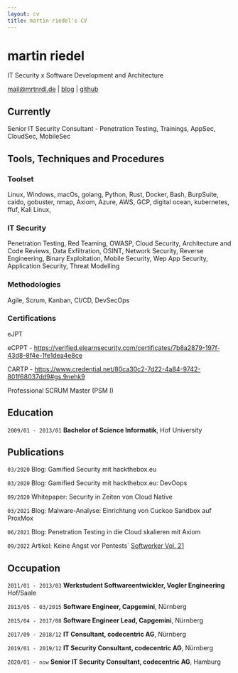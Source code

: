 ```yaml
---
layout: cv
title: martin riedel's CV
---
```

# martin riedel
IT Security x Software Development and Architecture

<div id="webaddress">
<a href="mail@mrtnrdl.de">mail@mrtnrdl.de</a>
| <a href="https://blog.mrtnrdl.de">blog</a>
| <a href="https://github.com/mrtnrdl">github</a>
</div>


## Currently

Senior IT Security Consultant - Penetration Testing, Trainings, AppSec, CloudSec, MobileSec


## Tools, Techniques and Procedures

### Toolset

Linux, 
Windows, 
macOs, 
golang, 
Python, 
Rust, 
Docker, 
Bash, 
BurpSuite, 
caido, 
gobuster, 
nmap, 
Axiom, 
Azure,
AWS, 
GCP, 
digital ocean,
kubernetes, 
ffuf, 
Kali Linux,
 

### IT Security

Penetration Testing, 
Red Teaming, 
OWASP, 
Cloud Security, 
Architecture and Code Reviews, 
Data Exfiltration, 
OSINT, 
Network Security, 
Reverse Engineering, 
Binary Exploitation, 
Mobile Security, 
Wep App Security, 
Application Security, 
Threat Modelling

### Methodologies

Agile,
Scrum,
Kanban,
CI/CD,
DevSecOps

### Certifications

eJPT

eCPPT - https://verified.elearnsecurity.com/certificates/7b8a2879-197f-43d8-8f4e-1fe1dea4e8ce

CARTP - https://www.credential.net/80ca30c2-7d22-4a84-9742-801f68037dd9#gs.9nehk9

Professional SCRUM Master (PSM I)


## Education

`2009/01 - 2013/01`
__Bachelor of Science Informatik__, Hof University


## Publications

`03/2020` Blog: Gamified Security mit hackthebox.eu

`03/2020` Blog: Gamified Security mit hackthebox.eu: DevOops

`09/2020` Whitepaper: Security in Zeiten von Cloud Native

`03/2021` Blog: Malware-Analyse: Einrichtung von Cuckoo Sandbox auf ProxMox

`06/2021` Blog: Penetration Testing in die Cloud skalieren mit Axiom

`09/2022` Artikel: Keine Angst vor Pentests` [Softwerker Vol. 21](https://info.codecentric.de/softwerker-vol-21?utm_campaign=2022-Softwerker-Vol_21&utm_content=221078540&utm_medium=social&utm_source=linkedin&hss_channel=lcp-276104)



## Occupation

`2011/01 - 2013/03`
__Werkstudent Softwareentwickler, Vogler Engineering__ Hof/Saale

`2013/05 - 03/2015`
__Software Engineer, Capgemini__, Nürnberg

`2015/04 - 2017/08`
__Software Engineer Lead, Capgemini__, Nürnberg

`2017/09 - 2018/12`
__IT Consultant, codecentric AG__, Nürnberg

`2019/01 - 2019/12`
__IT Security Consultant, codecentric AG__, Nürnberg

`2020/01 - now`
__Senior IT Security Consultant, codecentric AG__, Hamburg



<!-- ### Footer

Last updated: August 2022-->


